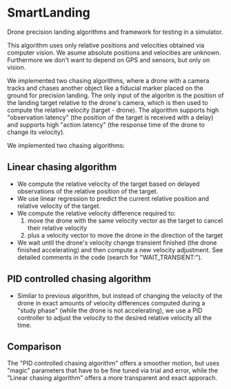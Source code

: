 # SmartLanding

Drone precision landing algorithms and framework for testing in a simulator.

This algorithm uses only relative positions and velocities obtained via computer vision.
We asume absolute positions and velocities are unknown. Furthermore we don't want to depend on GPS and sensors, but only on vision.

We implemented two chasing algorithms, where a drone with a camera tracks and chases another object like a fiducial marker placed on the ground for precision landing.
The only input of the algoritm is the position of the landing target relative to the drone's camera, which is then used to compute the relative velocity (target - drone).
The algorithm supports high "observation latency" (the position of the target is received with a delay)
and supports high "action latency" (the response time of the drone to change its velocity).

We implemented two chasing algorithms:

## Linear chasing algorithm

- We compute the relative velocity of the target based on delayed observations of the relative position of the target.
- We use linear regression to predict the current relative position and relative velocity of the target.
- We compute the relative velocity difference required to:
	1) move the drone with the same velocity vector as the target to cancel their relative velocity
	2) plus a velocity vector to move the drone in the direction of the target
- We wait until the drone's velocity change transient finished (the drone finished accelerating) and then compute a new velocity adjustment. See detailed comments in the code (search for "WAIT_TRANSIENT:").

## PID controlled chasing algorithm

- Similar to previous algorithm, but instead of changing the velocity of the drone in exact amounts of velocity differences computed during a "study phase" (while the drone is not accelerating),
  we use a PID controller to adjust the velocity to the desired relative velocity all the time.

## Comparison

The "PID controlled chasing algorithm" offers a smoother motion, but uses "magic" parameters that have to be fine tuned via trial and error, while the "Linear chasing algorithm" offers a more transparent and exact apporach.
